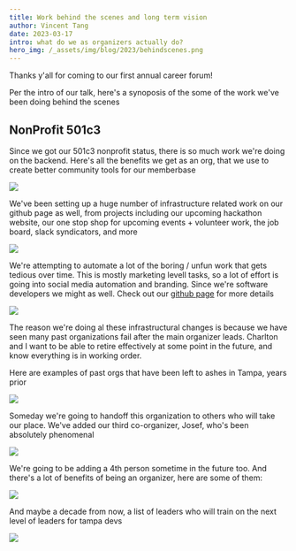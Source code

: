```yaml
---
title: Work behind the scenes and long term vision
author: Vincent Tang
date: 2023-03-17
intro: what do we as organizers actually do?
hero_img: /_assets/img/blog/2023/behindscenes.png
---
```


Thanks y'all for coming to our first annual career forum!

Per the intro of our talk, here's a synoposis of the some of the work we've been doing behind the scenes

## NonProfit 501c3

Since we got our 501c3 nonprofit status, there is so much work we're doing on the backend. Here's all the benefits we get as an org, that we use to create better community tools for our memberbase

![](/_assets/img/blog/2023/behindscenes1.png)

We've been setting up a huge number of infrastructure related work on our github page as well, from projects including our upcoming hackathon website, our one stop shop for upcoming events + volunteer work, the job board, slack syndicators, and more

![](/_assets/img/blog/2023/behindscenes2.png)

We're attempting to automate a lot of the boring / unfun work that gets tedious over time. This is mostly marketing levell tasks, so a lot of effort is going into social media automation and branding. Since we're software developers we might as well. Check out our [github page](https://github.com/tampadevs) for more details


![](/_assets/img/blog/2023/behindscenes3.png)

The reason we're doing al these infrastructural changes is because we have seen many past organizations fail after the main organizer leads. Charlton and I want to be able to retire effectively at some point in the future, and know everything is in working order.

Here are examples of past orgs that have been left to ashes in Tampa, years prior 

![](/_assets/img/blog/2023/behindscenes4.png)

Someday we're going to handoff this organization to others who will take our place. We've added our third co-organizer, Josef, who's been absolutely phenomenal

![](/_assets/img/blog/2023/behindscenes5.png)

We're going to be adding a 4th person sometime in the future too. And there's a lot of benefits of being an organizer, here are some of them:

![](/_assets/img/blog/2023/behindscenes6.png)

And maybe a decade from now, a list of leaders who will train on the next level of leaders for tampa devs

![](/_assets/img/blog/2023/behindscenes7.png)




